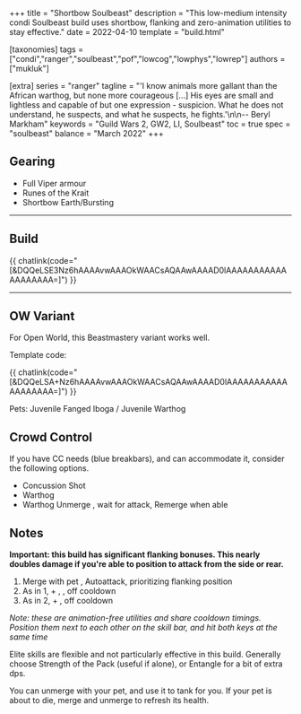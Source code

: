 +++
title = "Shortbow Soulbeast"
description = "This low-medium intensity condi Soulbeast build uses shortbow, flanking and zero-animation utilities to stay effective."
date = 2022-04-10
template = "build.html"

[taxonomies]
tags = ["condi","ranger","soulbeast","pof","lowcog","lowphys","lowrep"]
authors = ["mukluk"]

[extra]
series = "ranger"
tagline =  "'I know animals more gallant than the African warthog, but none more courageous [...] His eyes are small and lightless and capable of but one expression - suspicion. What he does not understand, he suspects, and what he suspects, he fights.'\n\n-- Beryl Markham"
keywords = "Guild Wars 2, GW2, LI, Soulbeast"
toc = true
spec = "soulbeast"
balance = "March 2022"
+++

## Gearing

- Full Viper armour
- Runes of the Krait
- Shortbow Earth/Bursting

---

## Build

{{ chatlink(code="[&DQQeLSE3Nz6hAAAAvwAAAOkWAACsAQAAwAAAAD0lAAAAAAAAAAAAAAAAAAA=]") }}

---

## OW Variant

For Open World, this Beastmastery variant works well.

Template code:

{{ chatlink(code="[&DQQeLSA+Nz6hAAAAvwAAAOkWAACsAQAAwAAAAD0lAAAAAAAAAAAAAAAAAAA=]") }}

Pets: Juvenile Fanged Iboga / Juvenile Warthog<div data-armory-embed='skills' data-armory-ids='12489,12537,40498,12491,12580'></div><div data-armory-embed='specializations' data-armory-ids='30,32,55' data-armory-30-traits='1069,1846,1912' data-armory-32-traits='1072,970,1066' data-armory-55-traits='2071,2161,2143'></div>

## Crowd Control

If you have CC needs (blue breakbars), and can accommodate it, consider the following options.

- Concussion Shot <span data-aw2-key="5" data-aw2-skill="12508"></span>
- Warthog <span data-aw2-key="F2" data-aw2-skill="46432"></span>
- Warthog Unmerge <span data-aw2-key="F5" data-aw2-skill="43014"></span>, wait for attack, Remerge <span data-aw2-key="F5" data-aw2-skill="42944"></span> when able

## Notes

**Important: this build has significant flanking bonuses. This nearly doubles damage if you're able to position to attack from the side or rear.**

1. Merge with pet <span data-aw2-key="F5" data-aw2-skill="42944"></span>, Autoattack, prioritizing flanking position
2. As in 1, + <span data-aw2-key="2" data-aw2-skill="12468"></span>, <span data-aw2-key="4" data-aw2-skill="12507"></span>,  <span data-aw2-key="F1" data-aw2-skill="41406"></span> off cooldown
3. As in 2, + <span data-aw2-key="7" data-aw2-skill="12537"></span>, <span data-aw2-key="8" data-aw2-skill="40498"></span> off cooldown

_Note: these are animation-free utilities and share cooldown timings. Position them next to each other on the skill bar, and hit both keys at the same time_

Elite skills are flexible and not particularly effective in this build. Generally choose Strength of the Pack (useful if alone), or Entangle for a bit of extra dps.

You can unmerge with your pet, and use it to tank for you. If your pet is about to die, merge and unmerge to refresh its health.
